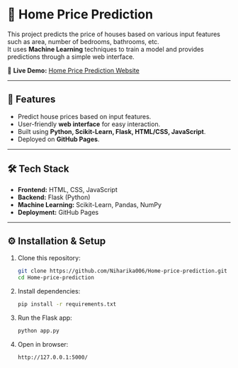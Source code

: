 # 🏡 Home Price Prediction

This project predicts the price of houses based on various input features such as area, number of bedrooms, bathrooms, etc.  
It uses **Machine Learning** techniques to train a model and provides predictions through a simple web interface.

🔗 **Live Demo:** [Home Price Prediction Website](https://niharika006.github.io/Home-price-prediction/)  

---

## 🚀 Features
- Predict house prices based on input features.
- User-friendly **web interface** for easy interaction.
- Built using **Python, Scikit-Learn, Flask, HTML/CSS, JavaScript**.
- Deployed on **GitHub Pages**.

---

## 🛠️ Tech Stack
- **Frontend:** HTML, CSS, JavaScript  
- **Backend:** Flask (Python)  
- **Machine Learning:** Scikit-Learn, Pandas, NumPy  
- **Deployment:** GitHub Pages  

---

## ⚙️ Installation & Setup
1. Clone this repository:
   ```bash
   git clone https://github.com/Niharika006/Home-price-prediction.git
   cd Home-price-prediction

2. Install dependencies:
   ```bash
   pip install -r requirements.txt

3. Run the Flask app:
   ```bash
   python app.py

4. Open in browser:
   ```bash
   http://127.0.0.1:5000/


